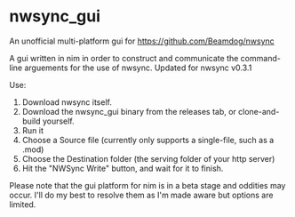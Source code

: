 # nwsync_gui
An unofficial multi-platform gui for https://github.com/Beamdog/nwsync

A gui written in nim in order to construct and communicate the command-line arguements for the use of nwsync.
Updated for nwsync v0.3.1

Use:
1) Download nwsync itself.
2) Download the nwsync_gui binary from the releases tab, or clone-and-build yourself.
3) Run it
4) Choose a Source file (currently only supports a single-file, such as a .mod)
5) Choose the Destination folder (the serving folder of your http server)
6) Hit the "NWSync Write" button, and wait for it to finish.


Please note that the gui platform for nim is in a beta stage and oddities may occur. I'll do my best to resolve them as I'm made aware but options are limited.
